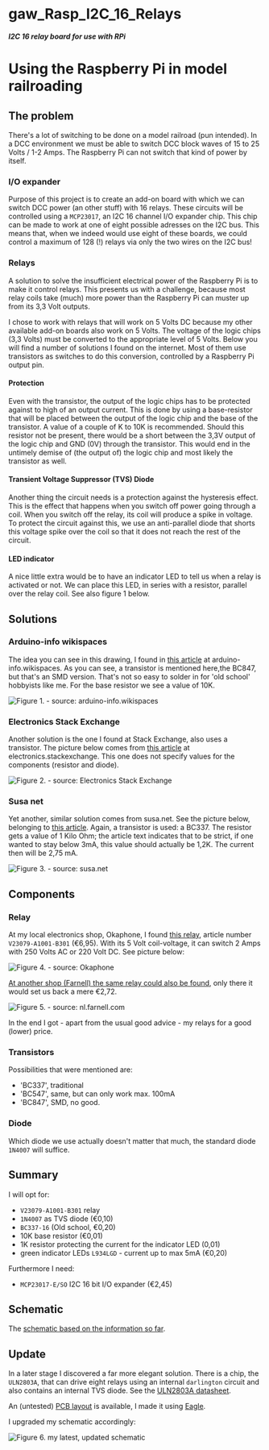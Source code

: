 # gaw_Rasp_I2C_16_Relays

***I2C 16 relay board for use with RPi***


# Using the Raspberry Pi in model railroading

## The problem
There's a lot of switching to be done on a model railroad (pun intended). In a DCC environment we must be able to switch DCC block waves of 15 to 25 Volts / 1-2 Amps. The Raspberry Pi can not switch that kind of power by itself.

### I/O expander
Purpose of this project is to create an add-on board with which we can switch DCC power (an other stuff) with 16 relays. These circuits will be controlled using a `MCP23017`, an I2C 16 channel I/O expander chip. This chip can be made to work at one of eight possible adresses on the I2C bus. This means that, when we indeed would use eight of these boards, we could control a maximum of 128 (!) relays via only the two wires on the I2C bus!

### Relays
A solution to solve the insufficient electrical power of the Raspberry Pi is to make it control relays. This presents us with a challenge, because most relay coils take (much) more power than the Raspberry Pi can muster up from its 3,3 Volt outputs.

I chose to work with relays that will work on 5 Volts DC because my other available add-on boards also work on 5 Volts. The voltage of the logic chips (3,3 Volts) must be converted to the appropriate level of 5 Volts. Below you will find a number of solutions I found on the internet. Most of them use transistors as switches to do this conversion, controlled by a Raspberry Pi output pin.

#### Protection
Even with the transistor, the output of the logic chips has to be protected against to high of an output current. This is done by using a base-resistor that will be placed between the output of the logic chip and the base of the transistor. A value of a couple of K to 10K is recommended. Should this resistor not be present, there would be a short between the 3,3V output of the logic chip and GND (0V) through the transistor. This would end in the untimely demise of (the output of) the logic chip and most likely the transistor as well.

#### Transient Voltage Suppressor (TVS) Diode
Another thing the circuit needs is a protection against the hysteresis effect. This is the effect that happens when you switch off power going through a coil. When you switch off the relay, its coil will produce a spike in voltage. To protect the circuit against this, we use an anti-parallel diode that shorts this voltage spike over the coil so that it does not reach the rest of the circuit.

#### LED indicator
A nice little extra would be to have an indicator LED to tell us when a relay is activated or not. We can place this LED, in series with a resistor, parallel over the relay coil. See also figure 1 below.


## Solutions

### Arduino-info wikispaces
The idea you can see in this drawing, I found in [this article](https://arduino-info.wikispaces.com/ArduinoPower) at arduino-info.wikispaces. As you can see, a transistor is mentioned here,the BC847, but that's an SMD version. That's not so easy to solder in for 'old school' hobbyists like me. For the base resistor we see a value of 10K.

![Figure 1. - source: arduino-info.wikispaces](./gfx/Relay_LED_Indicator.jpg)


### Electronics Stack Exchange
Another solution is the one I found at Stack Exchange, also uses a transistor. The picture below comes from [this article](http://electronics.stackexchange.com/questions/56093/how-to-use-a-3v-output-to-control-a-5v-relay) at electronics.stackexchange. This one does not specify values for the components (resistor and diode).

![Figure 2. - source: Electronics Stack Exchange](./gfx/ElecStackRelay.gif)

### Susa net
Yet another, similar solution comes from susa.net. See the picture below, belonging to [this article](http://www.susa.net/wordpress/2012/06/raspberry-pi-relay-using-gpio/). Again, a transistor is used: a BC337. The resistor gets a value of 1 Kilo Ohm; the article text indicates that to be strict, if one wanted to stay below 3mA, this value should actually be 1,2K. The current then will be 2,75 mA.

![Figure 3. - source: susa.net](./gfx/Relay-Sample.png)


## Components

### Relay
At my local electronics shop, Okaphone, I found [this relay](http://www.okaphone.com/artikel.asp?id=474062), article number `V23079-A1001-B301` (€6,95). With its 5 Volt coil-voltage, it can switch 2 Amps with 250 Volts AC or 220 Volt DC. See picture below:

![Figure 4. - source: Okaphone](./gfx/Relais_Okaphone.gif)

[At another shop (Farnell) the same relay could also be found](http://nl.farnell.com/te-connectivity-axicom/v23079-a1001-b301/relay-dpdt-5vdc-2a-tht/dp/4219960), only there it would set us back a mere €2,72.

![Figure 5. - source: nl.farnell.com](./gfx/Relais_Farnell.jpg)

In the end I got - apart from the usual good advice - my relays for a good (lower) price.

### Transistors
Possibilities that were mentioned are:

* 'BC337', traditional
* 'BC547', same, but can only work max. 100mA
* 'BC847', SMD, no good.


### Diode
Which diode we use actually doesn't matter that much, the standard diode `1N4007` will suffice.


## Summary
I will opt for:

* `V23079-A1001-B301` relay
* `1N4007` as TVS diode (€0,10)
* `BC337-16` (Old school, €0,20) 
* 10K base resistor (€0,01)
* 1K resistor protecting the current for the indicator LED (0,01)
* green indicator LEDs `L934LGD` - current up to max 5mA (€0,20)

Furthermore I need:

* `MCP23017-E/SO` I2C 16 bit I/O expander (€2,45)

## Schematic
The [schematic based on the information so far](./gfx/Rasp_16_Relays_I2C.png).


## Update
In a later stage I discovered a far more elegant solution. There is a chip, the `ULN2803A`, that can drive eight relays using an internal `darlington` circuit and also contains an internal TVS diode. See the [ULN2803A datasheet](./doc/Datasheet_ULN2803a.pdf). 

An (untested) [PCB layout](./doc/gaw_I2C_MCP_Power_Out.pdf) is available, I made it using [Eagle](https://cadsoft.io).

I upgraded my schematic accordingly:

![Figure 6. my latest, updated schematic](./gfx/ULN2803_version.png)


